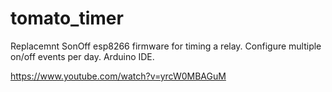 # tomato_timer
Replacemnt SonOff esp8266 firmware for timing a relay.
Configure multiple on/off events per day.
Arduino IDE.

https://www.youtube.com/watch?v=yrcW0MBAGuM
